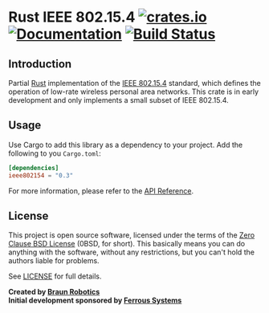 # Rust IEEE 802.15.4 [![crates.io](https://img.shields.io/crates/v/ieee802154.svg)](https://crates.io/crates/ieee802154) [![Documentation](https://docs.rs/ieee802154/badge.svg)](https://docs.rs/ieee802154) [![Build Status](https://travis-ci.com/braun-embedded/rust-ieee802.15.4.svg?branch=master)](https://travis-ci.com/braun-embedded/rust-ieee802.15.4)

## Introduction

Partial [Rust] implementation of the [IEEE 802.15.4] standard, which defines the operation of low-rate wireless personal area networks. This crate is in early development and only implements a small subset of IEEE 802.15.4.

[Rust]: https://www.rust-lang.org/
[IEEE 802.15.4]: https://en.wikipedia.org/wiki/IEEE_802.15.4


## Usage

Use Cargo to add this library as a dependency to your project. Add the following to you `Cargo.toml`:
``` toml
[dependencies]
ieee802154 = "0.3"
```

For more information, please refer to the [API Reference].

[API Reference]: https://docs.rs/ieee802154


## License

This project is open source software, licensed under the terms of the [Zero Clause BSD License][] (0BSD, for short). This basically means you can do anything with the software, without any restrictions, but you can't hold the authors liable for problems.

See [LICENSE] for full details.

[Zero Clause BSD License]: https://opensource.org/licenses/FPL-1.0.0
[LICENSE]: https://github.com/braun-embedded/rust-ieee802.15.4/blob/master/LICENSE


**Created by [Braun Robotics](https://braun-robotics.com/)** <br />
**Initial development sponsored by [Ferrous Systems](https://ferrous-systems.com/)**
